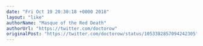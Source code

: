 ```yaml
---
date: "Fri Oct 19 20:30:18 +0000 2018"
layout: "like"
authorName: "Masque of the Red Death"
authorUrl: "https://twitter.com/doctorow"
originalPost: "https://twitter.com/doctorow/status/1053382857094242305"
---
```

